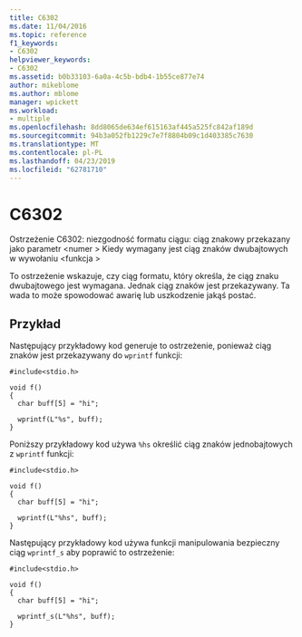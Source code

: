 ```yaml
---
title: C6302
ms.date: 11/04/2016
ms.topic: reference
f1_keywords:
- C6302
helpviewer_keywords:
- C6302
ms.assetid: b0b33103-6a0a-4c5b-bdb4-1b55ce877e74
author: mikeblome
ms.author: mblome
manager: wpickett
ms.workload:
- multiple
ms.openlocfilehash: 8dd8065de634ef615163af445a525fc842af189d
ms.sourcegitcommit: 94b3a052fb1229c7e7f8804b09c1d403385c7630
ms.translationtype: MT
ms.contentlocale: pl-PL
ms.lasthandoff: 04/23/2019
ms.locfileid: "62781710"
---
```

# <a name="c6302"></a>C6302
Ostrzeżenie C6302: niezgodność formatu ciągu: ciąg znakowy przekazany jako parametr \<numer > Kiedy wymagany jest ciąg znaków dwubajtowych w wywołaniu \<funkcja >

 To ostrzeżenie wskazuje, czy ciąg formatu, który określa, że ciąg znaku dwubajtowego jest wymagana. Jednak ciąg znaków jest przekazywany. Ta wada to może spowodować awarię lub uszkodzenie jakąś postać.

## <a name="example"></a>Przykład
 Następujący przykładowy kod generuje to ostrzeżenie, ponieważ ciąg znaków jest przekazywany do `wprintf` funkcji:

```
#include<stdio.h>

void f()
{
  char buff[5] = "hi";

  wprintf(L"%s", buff);
}
```

 Poniższy przykładowy kod używa `%hs` określić ciąg znaków jednobajtowych z `wprintf` funkcji:

```
#include<stdio.h>

void f()
{
  char buff[5] = "hi";

  wprintf(L"%hs", buff);
}
```

 Następujący przykładowy kod używa funkcji manipulowania bezpieczny ciąg `wprintf_s` aby poprawić to ostrzeżenie:

```
#include<stdio.h>

void f()
{
  char buff[5] = "hi";

  wprintf_s(L"%hs", buff);
}
```